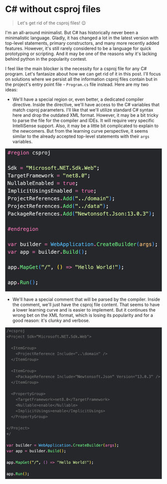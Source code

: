 # C# without csproj files 

> Let's get rid of the csproj files! 😉

I'm an all-around minimalist. But C# has historically never been a minimalistic language. Gladly, it has changed a lot in the latest version with top-level statements, primary constructors, and many more recently added features. However, it's still rarely considered to be a language for quick prototyping or scripting. And it may be one of the reasons why it's lacking behind python in the popularity contest.

I feel like the main blocker is the necessity for a csproj file for any C# program. Let's fantasize about how we can get rid of it in this post. I'll focus on solutions where we persist all the information csproj files contain but in the project's entry point file - `Program.cs` file instead. Here are my two ideas:

- We'll have a special region or, even better, a dedicated compiler directive. Inside the directive, we'll have access to the C# variables that match csproj parameters. I'll like that we'll utilize standard C# syntax here and drop the outdated XML format. However, it may be a bit tricky to parse the file for the compiler and IDEs. It will require very specific IntelliSense support. Also, it may be a little bit complicated to explain to the newcomers. But from the learning curve perspective, it seems similar to the already accepted top-level statements with their `args` variables.

![image](v1.png)

- We'll have a special comment that will be parsed by the compiler. Inside the comment, we'll just have the csproj file content. That seems to have a lower learning curve and is easier to implement. But it continues the wrong bet on the XML format, which is losing its popularity and for a good reason: it's clunky and verbose.

![image](v2.png)